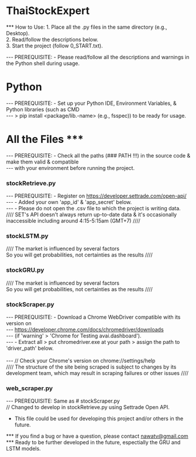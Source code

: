 # ThaiStockExpert

*** How to Use: 1. Place all the .py files in the same directory (e.g., Desktop). <br>
	          2. Read/follow the descriptions below. <br> 
	          3. Start the project (follow 0_START.txt). <br>

--- PREREQUISITE: - Please read/follow all the descriptions and warnings in the Python shell during usage.

# Python
--- PREREQUISITE: - Set up your Python IDE, Environment Variables, & Python libraries (such as CMD <br>
---		> pip install <package/lib.-name> (e.g., fsspec)) to be ready for usage.  

# All the Files ***
--- PREREQUISITE: - Check all the paths (### PATH !!!) in the source code & make them valid & compatible <br>
---		with your environment before running the project.  

### stockRetrieve.py
--- PREREQUISITE: - Register on https://developer.settrade.com/open-api/ <br>
---                            - Added your own 'app_id' & 'app_secret' below. <br> 
---                            - Please do not open the .csv file to which the project is writing data. <br>
//// SET's API doesn't always return up-to-date data & it's occasionally inaccessible including around 4:15-5:15am (GMT+7) ////

### stockLSTM.py
//// The market is influenced by several factors <br>
        So you will get probabilities, not certainties as the results ////

### stockGRU.py
//// The market is influenced by several factors <br>
        So you will get probabilities, not certainties as the results ////

### stockScraper.py
--- PREREQUISITE: - Download a Chrome WebDriver compatible with its version on <br>
---                   	     https://developer.chrome.com/docs/chromedriver/downloads <br>
---		     (if 'warning' > 'Chrome for Testing avai.dashboard'). <br>
---                            - Extract all > put chromedriver.exe at your path > assign the path to 'driver_path' below. <br>  
---                           // Check your Chrome's version on chrome://settings/help <br>
//// The structure of the site being scraped is subject to changes by its development team, which may result in scraping failures or other issues ////

### web_scraper.py
--- PREREQUISITE: Same as # stockScraper.py <br>
// Changed to develop in stockRetrieve.py  using Settrade Open API. <br> 
- This file could be used for developing this project and/or others in the future.

*** If you find a bug or have a question, please contact nawatv@gmail.com <br> 
*** Ready to be further developed in the future, espectially the GRU and LSTM models.
